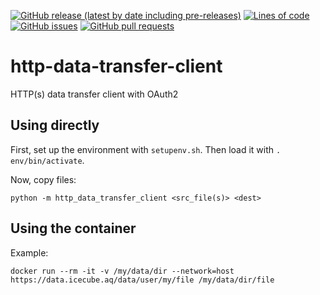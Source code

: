 <!--- Top of README Badges (automated) --->
[![GitHub release (latest by date including pre-releases)](https://img.shields.io/github/v/release/WIPACrepo/http-data-transfer-client?include_prereleases)](https://github.com/WIPACrepo/http-data-transfer-client/) [![Lines of code](https://img.shields.io/tokei/lines/github/WIPACrepo/http-data-transfer-client)](https://github.com/WIPACrepo/http-data-transfer-client/) [![GitHub issues](https://img.shields.io/github/issues/WIPACrepo/http-data-transfer-client)](https://github.com/WIPACrepo/http-data-transfer-client/issues?q=is%3Aissue+sort%3Aupdated-desc+is%3Aopen) [![GitHub pull requests](https://img.shields.io/github/issues-pr/WIPACrepo/http-data-transfer-client)](https://github.com/WIPACrepo/http-data-transfer-client/pulls?q=is%3Apr+sort%3Aupdated-desc+is%3Aopen) 
<!--- End of README Badges (automated) --->
# http-data-transfer-client
HTTP(s) data transfer client with OAuth2

## Using directly

First, set up the environment with `setupenv.sh`.  Then load it with `. env/bin/activate`.

Now, copy files:

```
python -m http_data_transfer_client <src_file(s)> <dest>
```

## Using the container

Example:

```
docker run --rm -it -v /my/data/dir --network=host https://data.icecube.aq/data/user/my/file /my/data/dir/file
```
